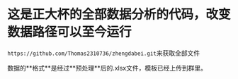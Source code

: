 <h1>这是正大杯的全部数据分析的代码，改变数据路径可以至今运行</h1>
<p><code>https://github.com/Thomas2310736/zhengdabei.git</code>来获取全部文件</p>
<p>数据的**格式**是经过**预处理**后的.xlsx文件，模板已经上传到群里。</p>
